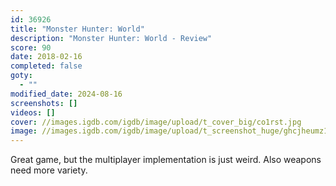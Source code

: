 ```yaml
---
id: 36926
title: "Monster Hunter: World"
description: "Monster Hunter: World - Review"
score: 90
date: 2018-02-16
completed: false
goty:
  - ""
modified_date: 2024-08-16
screenshots: []
videos: []
cover: //images.igdb.com/igdb/image/upload/t_cover_big/co1rst.jpg
image: //images.igdb.com/igdb/image/upload/t_screenshot_huge/ghcjheumz1norh0rwaxk.jpg
---
```

Great game, but the multiplayer implementation is just weird. Also weapons need more variety.